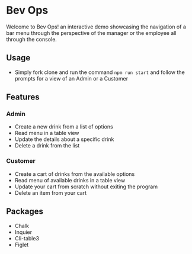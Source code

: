 # Bev Ops

Welcome to Bev Ops! an interactive demo showcasing the navigation of a bar menu through the perspective of the manager or the employee all through the console.

## Usage
- Simply fork clone and run the command ```npm run start``` and follow the prompts for a view of an Admin or a Customer

## Features

### Admin
- Create a new drink from a list of options
- Read menu in a table view
- Update the details about a specific drink
- Delete a drink from the list

### Customer
- Create a cart of drinks from the available options
- Read menu of available drinks in a table view
- Update your cart from scratch without exiting the program
- Delete an item from your cart

## Packages
- Chalk
- Inquier
- Cli-table3
- Figlet

